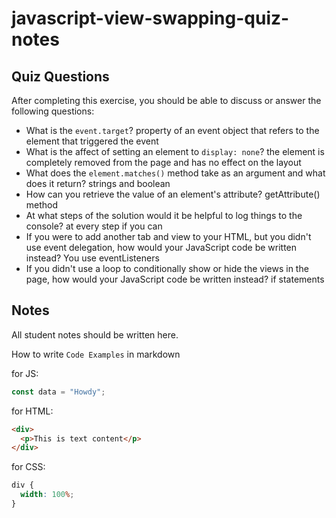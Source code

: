 # javascript-view-swapping-quiz-notes

## Quiz Questions

After completing this exercise, you should be able to discuss or answer the following questions:

- What is the `event.target`?
 property of an event object that refers to the element that triggered the event
- What is the affect of setting an element to `display: none`?
the element is completely removed from the page and has no effect on the layout
- What does the `element.matches()` method take as an argument and what does it return?
strings and boolean
- How can you retrieve the value of an element's attribute?
getAttribute() method
- At what steps of the solution would it be helpful to log things to the console?
at every step if you can
- If you were to add another tab and view to your HTML, but you didn't use event delegation, how would your JavaScript code be written instead?
You use eventListeners
- If you didn't use a loop to conditionally show or hide the views in the page, how would your JavaScript code be written instead?
if statements
## Notes

All student notes should be written here.


How to write `Code Examples` in markdown

for JS:

```javascript
const data = "Howdy";
```

for HTML:

```html
<div>
  <p>This is text content</p>
</div>
```

for CSS:

```css
div {
  width: 100%;
}
```

